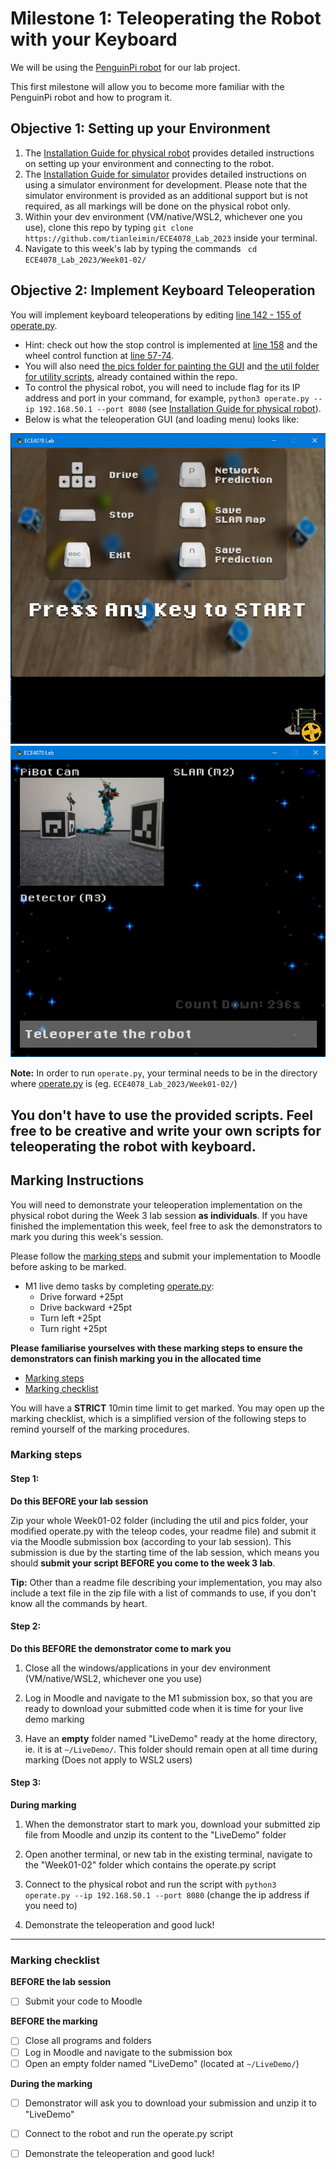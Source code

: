 # Milestone 1: Teleoperating the Robot with your Keyboard

We will be using the [PenguinPi robot](https://cirrusrobotics.com.au/products/penguinpi/) for our lab project.

This first milestone will allow you to become more familiar with the PenguinPi robot and how to program it.

## Objective 1: Setting up your Environment
1. The [Installation Guide for physical robot](InstallationGuidePhysical.md) provides detailed instructions on setting up your environment and connecting to the robot.
2. The [Installation Guide for simulator](../Robot_simulator/InstallationGuideSim.md) provides detailed instructions on using a simulator environment for development. Please note that the simulator environment is provided as an additional support but is not required, as all markings will be done on the physical robot only.
3. Within your dev environment (VM/native/WSL2, whichever one you use), clone this repo by typing ```git clone https://github.com/tianleimin/ECE4078_Lab_2023``` inside your terminal.
4. Navigate to this week's lab by typing the commands ``` cd ECE4078_Lab_2023/Week01-02/```

## Objective 2: Implement Keyboard Teleoperation

You will implement keyboard teleoperations by editing [line 142 - 155 of operate.py](operate.py#L142).
  - Hint: check out how the stop control is implemented at [line 158](operate.py#L158) and the wheel control function at [line 57-74](operate.py#L57).
  - You will also need [the pics folder for painting the GUI](pics/) and [the util folder for utility scripts](util/), already contained within the repo.
  - To control the physical robot, you will need to include flag for its IP address and port in your command, for example, ```python3 operate.py --ip 192.168.50.1 --port 8080``` (see [Installation Guide for physical robot](InstallationGuidePhysical.md)).
  - Below is what the teleoperation GUI (and loading menu) looks like:

![GUI Menu](Menu.png?raw=true "GUI Menu")
![Teleop GUI](Teleop.png?raw=true "Teleop GUI")

**Note:** In order to run ```operate.py```, your terminal needs to be in the directory where [operate.py](operate.py) is (eg. ```ECE4078_Lab_2023/Week01-02/```)

**You don't have to use the provided scripts.** Feel free to be creative and write your own scripts for teleoperating the robot with keyboard.
---

## Marking Instructions 
You will need to demonstrate your teleoperation implementation on the physical robot during the Week 3 lab session **as individuals**. 
If you have finished the implementation this week, feel free to ask the demonstrators to mark you during this week's session. 

Please follow the [marking steps](#Marking-steps) and submit your implementation to Moodle before asking to be marked.

- M1 live demo tasks by completing [operate.py](operate.py):
  - Drive forward +25pt
  - Drive backward +25pt
  - Turn left +25pt
  - Turn right +25pt

**Please familiarise yourselves with these marking steps to ensure the demonstrators can finish marking you in the allocated time**
- [Marking steps](#Marking-steps)
- [Marking checklist](#Marking-checklist)

You will have a **STRICT** 10min time limit to get marked. You may open up the marking checklist, which is a simplified version of the following steps to remind yourself of the marking procedures. 


### Marking steps
#### Step 1:
**Do this BEFORE your lab session**

Zip your whole Week01-02 folder (including the util and pics folder, your modified operate.py with the teleop codes, your readme file) and submit it via the Moodle submission box (according to your lab session). This submission is due by the starting time of the lab session, which means you should **submit your script BEFORE you come to the week 3 lab**. 

**Tip:** Other than a readme file describing your implementation, you may also include a text file in the zip file with a list of commands to use, if you don't know all the commands by heart.

#### Step 2: 
**Do this BEFORE the demonstrator come to mark you**

1. Close all the windows/applications in your dev environment (VM/native/WSL2, whichever one you use)

2. Log in Moodle and navigate to the M1 submission box, so that you are ready to download your submitted code when it is time for your live demo marking

3. Have an **empty** folder named "LiveDemo" ready at the home directory, ie. it is at ```~/LiveDemo/```. This folder should remain open at all time during marking (Does not apply to WSL2 users)

#### Step 3:
**During marking**
1. When the demonstrator start to mark you, download your submitted zip file from Moodle and unzip its content to the "LiveDemo" folder

2. Open another terminal, or new tab in the existing terminal, navigate to the "Week01-02" folder which contains the operate.py script

3. Connect to the physical robot and run the script with ```python3 operate.py --ip 192.168.50.1 --port 8080``` (change the ip address if you need to)

4. Demonstrate the teleoperation and good luck!
---

### Marking checklist
**BEFORE the lab session**
- [ ] Submit your code to Moodle

**BEFORE the marking**
- [ ] Close all programs and folders
- [ ] Log in Moodle and navigate to the submission box
- [ ] Open an empty folder named "LiveDemo" (located at ```~/LiveDemo/```)

**During the marking**
- [ ] Demonstrator will ask you to download your submission and unzip it to "LiveDemo"
- [ ] Connect to the robot and run the operate.py script
- [ ] Demonstrate the teleoperation and good luck!

